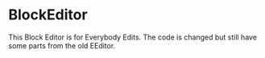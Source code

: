 # BlockEditor
This Block Editor is for Everybody Edits.
The code is changed but still have some parts from the old EEditor.
